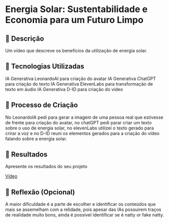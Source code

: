 # Energia Solar: Sustentabilidade e Economia para um Futuro Limpo

## 📒 Descrição
Um vídeo que descreve os benefícios da utilização de energia solar.

## 🤖 Tecnologias Utilizadas
IA Generativa LeonardoAI para criação do avatar
IA Generativa ChatGPT para criação do texto
IA Generativa ElevenLabs para transformação de texto em áudio
IA Generativa D-ID para criação do vídeo

## 🧐 Processo de Criação
No LeonardoIA pedi para gerar a imagem de uma pessoa real que estivesse de frente para criação do avatar, no chatGPT pedi parar criar um texto sobre o uso de energia solar, no elevenLabs utilizei o texto gerado para crirar a voz e no D-ID reuni os elementos gerados para a criação do vídeo falando sobre a energia solar.

## 🚀 Resultados
Apresente os resultados do seu projeto

[Vídeo](https://github.com/Joao-31/lab-natty-or-not/blob/main/Untitled%20video.mp4)

## 💭 Reflexão (Opcional)
A maior dificuldade é a parte de escolher e identificar os conteúdos que mais se assemelham com a relidade, pois apesar das IAs possuirem traços de realidade muito bons, ainda é possível identificar se é natty or fake natty.


